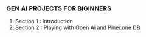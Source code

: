 ### GEN AI PROJECTS FOR BIGINNERS 
1. Section 1 : Introduction
2. Section 2 : Playing with Open Ai and Pinecone DB
